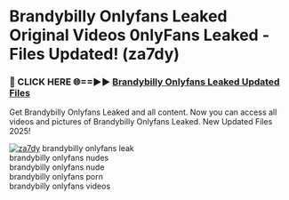 # Brandybilly Onlyfans Leaked Original Videos 0nlyFans Leaked - Files Updated! (za7dy)

<h3>🔴 CLICK HERE 🌐==►► <a href="https://tinyurl.com/2jnfzry5" rel="nofollow">Brandybilly Onlyfans Leaked Updated Files</a></h3>

Get Brandybilly Onlyfans Leaked and all content. Now you can access all videos and pictures of Brandybilly Onlyfans Leaked. New Updated Files 2025!

[![za7dy](https://i.imgur.com/GyGTBgg.gif)](https://tinyurl.com/2jnfzry5)
brandybilly onlyfans leak<br>
brandybilly onlyfans nudes<br>
brandybilly onlyfans nude<br>
brandybilly onlyfans porn<br>
brandybilly onlyfans videos
